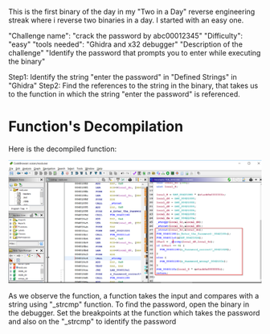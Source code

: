 This is the first binary of the day in my "Two in a Day" reverse engineering streak where i reverse two binaries in a day. I started with an easy one. 

"Challenge name": "crack the password by abc00012345"
"Difficulty": "easy"
"tools needed": "Ghidra and x32 debugger"
"Description of the challenge" "Identify the password that prompts you to enter while executing the binary"

Step1: Identify the string "enter the password" in "Defined Strings" in "Ghidra" 
Step2: Find the references to the string in the binary, that takes us to the function in which the string "enter the password" is referenced.

# Function's Decompilation

Here is the decompiled function:

![function's decompilation](crackme1.disassembly.png)

As we observe the function, a function takes the input and compares with a string using "_strcmp" function. To find the password, open the binary in the debugger.
Set the breakpoints at the function which takes the password and also on the "_strcmp" to identify the password








